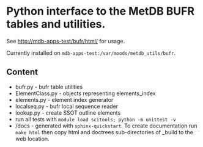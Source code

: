 # Python interface to the MetDB BUFR tables and utilities.

See [http://mdb-apps-test/bufr/html/](http://mdb-apps-test/bufr/html/) for usage.

Currently installed on `mdb-apps-test:/var/moods/metdb_utils/bufr`.

## Content 
  * bufr.py - bufr table utilities
  * ElementClass.py - objects representing elements_index
  * elements.py - element index generator
  * localseq.py - bufr local sequence reader
  * lookup.py - create SSOT outline elements
  * run all tests with `module load scitools; python -m unittest -v`
  * /docs - generated with `sphinx-quickstart`.  To create documentation run `make html` then copy html and doctrees sub-directories of _build to the web location.
  

